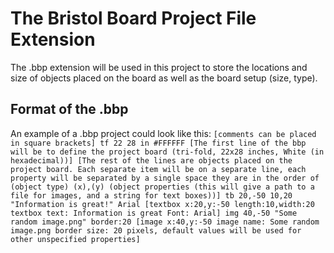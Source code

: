 # The Bristol Board Project File Extension
The .bbp extension will be used in this project to store the locations and size of objects placed on the board as well as the board setup (size, type).

## Format of the .bbp
An example of a .bbp project could look like this:
`[comments can be placed in square brackets]
tf 22 28 in #FFFFFF [The first line of the bbp will be to define the project board (tri-fold, 22x28 inches, White (in hexadecimal))]
[The rest of the lines are objects placed on the project board. Each separate item will be on a separate line, each property will be separated by a single space they are in the order of (object type) (x),(y) (object properties (this will give a path to a file for images, and a string for text boxes))]
tb 20,-50 10,20 "Information is great!" Arial [textbox x:20,y:-50 length:10,width:20 textbox text: Information is great Font: Arial]
img 40,-50 "Some random image.png" border:20 [image x:40,y:-50 image name: Some random image.png border size: 20 pixels, default values will be used for other unspecified properties]`
